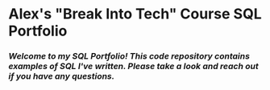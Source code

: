 # Alex's "Break Into Tech" Course SQL Portfolio

### _Welcome to my SQL Portfolio! This code repository contains examples of SQL I've written. Please take a look and reach out if you have any questions._



